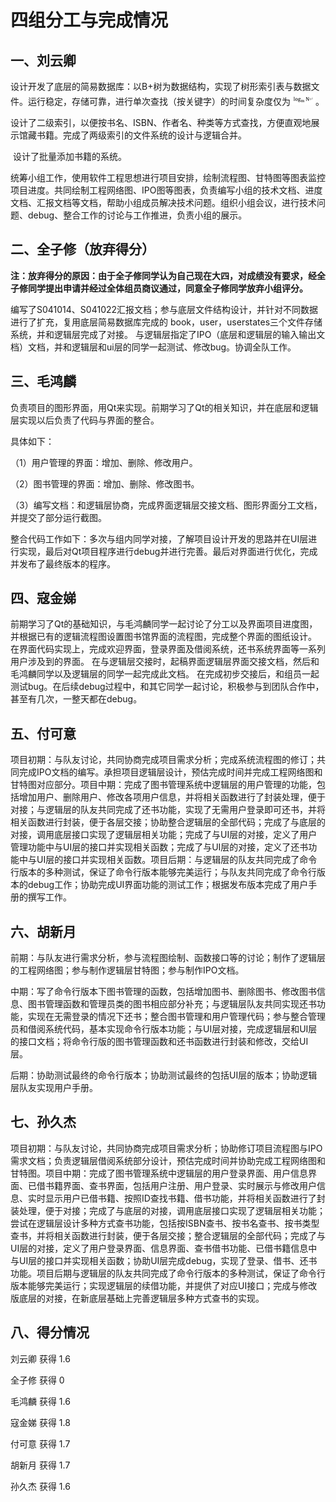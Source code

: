 # 四组分工与完成情况

## 一、刘云卿

​	设计开发了底层的简易数据库：以B+树为数据结构，实现了树形索引表与数据文件。运行稳定，存储可靠，进行单次查找（按关键字）的时间复杂度仅为![image-20201012211813060](img/image-20201012211813060.png)。

​	设计了二级索引，以便按书名、ISBN、作者名、种类等方式查找，方便直观地展示馆藏书籍。完成了两级索引的文件系统的设计与逻辑合并。

​	设计了批量添加书籍的系统。

​	统筹小组工作，使用软件工程思想进行项目安排，绘制流程图、甘特图等图表监控项目进度。共同绘制工程网络图、IPO图等图表，负责编写小组的技术文档、进度文档、汇报文档等文档，帮助小组成员解决技术问题。组织小组会议，进行技术问题、debug、整合工作的讨论与工作推进，负责小组的展示。

## 二、全子修（放弃得分）

​	**注：放弃得分的原因：由于全子修同学认为自己现在大四，对成绩没有要求，经全子修同学提出申请并经过全体组员商议通过，同意全子修同学放弃小组评分。**

​	编写了S041014、S041022汇报文档；参与底层文件结构设计，并针对不同数据进行了扩充，复用底层简易数据库完成的 book，user，userstates三个文件存储系统，并和逻辑层完成了对接。
​	与逻辑层指定了IPO（底层和逻辑层的输入输出文档）文档，并和逻辑层和ui层的同学一起测试、修改bug。
​	协调全队工作。

## 三、毛鸿麟

​	负责项目的图形界面，用Qt来实现。前期学习了Qt的相关知识，并在底层和逻辑层实现以后负责了代码与界面的整合。

具体如下：

（1）用户管理的界面：增加、删除、修改用户。

（2）图书管理的界面：增加、删除、修改图书。

（3）编写文档：和逻辑层协商，完成界面逻辑层交接文档、图形界面分工文档，并提交了部分运行截图。

​	整合代码工作如下：多次与组内同学对接，了解项目设计开发的思路并在UI层进行实现，最后对Qt项目程序进行debug并进行完善。最后对界面进行优化，完成并发布了最终版本的程序。

## 四、寇金娣

​	前期学习了Qt的基础知识，与毛鸿麟同学一起讨论了分工以及界面项目进度图，并根据已有的逻辑流程图设置图书馆界面的流程图，完成整个界面的图纸设计。
   在界面代码实现上，完成欢迎界面，登录界面及借阅系统，还书系统界面等一系列用户涉及到的界面。
   在与逻辑层交接时，起稿界面逻辑层界面交接文档，然后和毛鸿麟同学以及逻辑层的同学一起完成此文档。
   在完成初步交接后，和组员一起测试bug。在后续debug过程中，和其它同学一起讨论，积极参与到团队合作中，甚至有几次，一整天都在debug。

## 五、付可意

​	项目初期：与队友讨论，共同协商完成项目需求分析；完成系统流程图的修订；共同完成IPO文档的编写。承担项目逻辑层设计，预估完成时间并完成工程网络图和甘特图对应部分。
​	项目中期：完成了图书管理系统中逻辑层的用户管理的功能，包括增加用户、删除用户、修改各项用户信息，并将相关函数进行了封装处理，便于对接；与逻辑层的队友共同完成了还书功能，实现了无需用户登录即可还书，并将相关函数进行封装，便于各层交接；协助整合逻辑层的全部代码；完成了与底层的对接，调用底层接口实现了逻辑层相关功能；完成了与UI层的对接，定义了用户管理功能中与UI层的接口并实现相关函数；完成了与UI层的对接，定义了还书功能中与UI层的接口并实现相关函数。
​	项目后期：与逻辑层的队友共同完成了命令行版本的多种测试，保证了命令行版本能够完美运行；与队友共同完成了命令行版本的debug工作；协助完成UI界面功能的测试工作；根据发布版本完成了用户手册的撰写工作。

## 六、胡新月

​	前期：与队友进行需求分析，参与流程图绘制、函数接口等的讨论；制作了逻辑层的工程网络图；参与制作逻辑层甘特图；参与制作IPO文档。

​	中期：写了命令行版本下图书管理的函数，包括增加图书、删除图书、修改图书信息、图书管理函数和管理员类的图书相应部分补充；与逻辑层队友共同实现还书功能，实现在无需登录的情况下还书；整合图书管理和用户管理代码；参与整合管理员和借阅系统代码，基本实现命令行版本功能；与UI层对接，完成逻辑层和UI层的接口文档；将命令行版的图书管理函数和还书函数进行封装和修改，交给UI层。

​	后期：协助测试最终的命令行版本；协助测试最终的包括UI层的版本；协助逻辑层队友实现用户手册。

## 七、孙久杰

​	项目初期：与队友讨论，共同协商完成项目需求分析；协助修订项目流程图与IPO需求文档；负责逻辑层借阅系统部分设计，预估完成时间并协助完成工程网络图和甘特图。
​	项目中期：完成了图书管理系统中逻辑层的用户登录界面、用户信息界面、已借书籍界面、查书界面，包括用户注册、用户登录、实时展示与修改用户信息、实时显示用户已借书籍、按照ID查找书籍、借书功能，并将相关函数进行了封装处理，便于对接；完成了与底层的对接，调用底层接口实现了逻辑层相关功能；尝试在逻辑层设计多种方式查书功能，包括按ISBN查书、按书名查书、按书类型查书，并将相关函数进行封装，便于各层交接；整合逻辑层的全部代码；完成了与UI层的对接，定义了用户登录界面、信息界面、查书借书功能、已借书籍信息中与UI层的接口并实现相关函数；协助UI层完成debug，实现了登录、借书、还书功能。
​	项目后期与逻辑层的队友共同完成了命令行版本的多种测试，保证了命令行版本能够完美运行；实现逻辑层的续借功能，并提供了对应UI接口；完成与修改版底层的对接，在新底层基础上完善逻辑层多种方式查书的实现。

## 八、得分情况

刘云卿 获得 1.6

全子修 获得 0

毛鸿麟 获得 1.6

寇金娣 获得 1.8

付可意 获得 1.7

胡新月 获得 1.7

孙久杰 获得 1.6